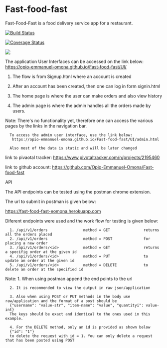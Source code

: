 # Fast-food-fast
Fast-Food-Fast is a food delivery service app for a restaurant.

[![Build Status](https://travis-ci.com/Opio-Emmanuel-Omona/Fast-food-fast.svg?branch=api)](https://travis-ci.com/Opio-Emmanuel-Omona/Fast-food-fast)

[![Coverage Status](https://coveralls.io/repos/github/Opio-Emmanuel-Omona/Fast-food-fast/badge.svg?branch=api)](https://coveralls.io/github/Opio-Emmanuel-Omona/Fast-food-fast?branch=api)

<a href="https://codeclimate.com/github/Opio-Emmanuel-Omona/Fast-food-fast/maintainability"><img src="https://api.codeclimate.com/v1/badges/72822b2801edfcc8895b/maintainability" /></a>

The application User Interfaces can be accessed on the link below:
https://opio-emmanuel-omona.github.io/Fast-food-fast/UI/



1. The flow is from Signup.html where an account is created

2. After an account has been created, then one can log in form signin.html

3. The home page is where the user can make orders and also view history

4. The admin page is where the admin handles all the orders made by users. 


Note: There's no functionality yet, therefore one can access the various pages by
      the links in the navigation bar.

      To access the admin user interface, use the link below:
       https://opio-emmanuel-omona.github.io/Fast-food-fast/UI/admin.html

      Also most of the data is static and will be later changed

link to pivaotal tracker:
https://www.pivotaltracker.com/n/projects/2195460


link to github account:
https://github.com/Opio-Emmanuel-Omona/Fast-food-fast


API

The API endpoints can be tested using the postman chrome extension.

The url to submit in postman is given below:

https://fast-food-fast-eomona.herokuapp.com

Diferent endpoints were used and the work flow for testing is given below:

            
      1. /api/v1/orders                method = GET               returns all the orders placed
      2. /api/v1/orders                method = POST              for placing a new order
      3. /api/v1/orders/<id>           method = GET               returns a specifig order at the given id
      4. /api/v1/orders/<id>           method = PUT               to update an order at the given id
      5. /api/v1/orders/<id>           method = DELETE            to delete an order at the specified id


Note: 1. When using postman append the end points to the url

      2. It is recommended to view the output in raw json/application

      3. Also when using POST or PUT methods in the body use raw/application and the format of a post should be
      {"username": "value-str", "item-name": "value", "quantityi": value-int}
      The keys should be exact and identical to the ones used in this example.

      4. For the DELETE method, only an id is provided as shown below
      {"id": "1"}
      to delete the request with id = 1. You can only delete a request that has been posted using POST 
